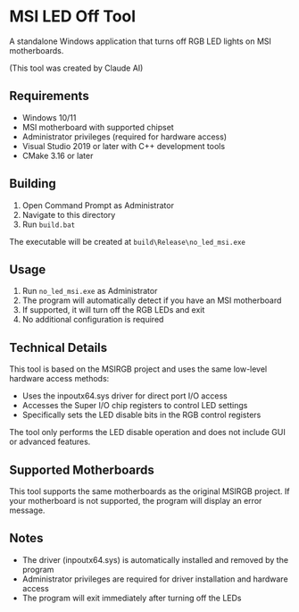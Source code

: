 # MSI LED Off Tool

A standalone Windows application that turns off RGB LED lights on MSI motherboards.

(This tool was created by Claude AI)

## Requirements

- Windows 10/11
- MSI motherboard with supported chipset
- Administrator privileges (required for hardware access)
- Visual Studio 2019 or later with C++ development tools
- CMake 3.16 or later

## Building

1. Open Command Prompt as Administrator
2. Navigate to this directory
3. Run `build.bat`

The executable will be created at `build\Release\no_led_msi.exe`

## Usage

1. Run `no_led_msi.exe` as Administrator
2. The program will automatically detect if you have an MSI motherboard
3. If supported, it will turn off the RGB LEDs and exit
4. No additional configuration is required

## Technical Details

This tool is based on the MSIRGB project and uses the same low-level hardware access methods:

- Uses the inpoutx64.sys driver for direct port I/O access
- Accesses the Super I/O chip registers to control LED settings
- Specifically sets the LED disable bits in the RGB control registers

The tool only performs the LED disable operation and does not include GUI or advanced features.

## Supported Motherboards

This tool supports the same motherboards as the original MSIRGB project. If your motherboard is not supported, the program will display an error message.

## Notes

- The driver (inpoutx64.sys) is automatically installed and removed by the program
- Administrator privileges are required for driver installation and hardware access
- The program will exit immediately after turning off the LEDs
